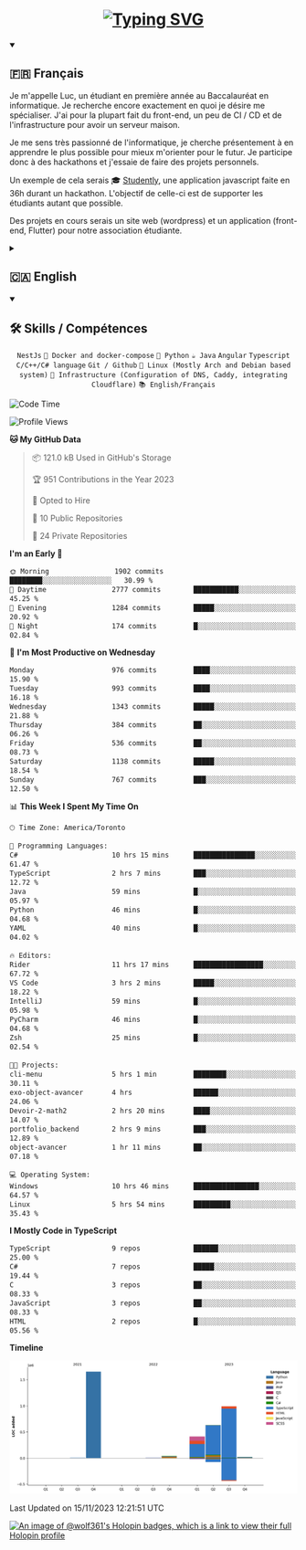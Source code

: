 <h1 align="center">
    <a href="https://git.io/typing-svg">
        <img src="https://readme-typing-svg.demolab.com?font=Fira+Code&pause=1000&center=true&random=false&width=435&lines=Bienvenue;Welcome;Je+suis+un+%C3%A9tudiant+en+informatique;I+am+a+computer+science+student;I+am+an+opensorcerer+%F0%9F%A7%99" alt="Typing SVG" />
    </a>
</h1>


<details open>
    <summary>
        <h2>🇫🇷 Français</h2>
    </summary>

    
Je m'appelle Luc, un étudiant en première année au Baccalauréat en informatique. Je recherche encore exactement en quoi je désire me spécialiser. J'ai pour la plupart fait du front-end, un peu de CI / CD et de l'infrastructure pour avoir un serveur maison.

Je me sens très passionné de l'informatique, je cherche présentement à en apprendre le plus possible pour mieux m'orienter pour le futur. Je participe donc à des hackathons et j'essaie de faire des projets personnels.

Un exemple de cela serais 🎓 [Studently](https://github.com/wolf-361/Studently-CodeJam12), une application javascript faite en 36h durant un hackathon. L'objectif de celle-ci est de supporter les étudiants autant que possible.

Des projets en cours serais un site web (wordpress) et un application (front-end, Flutter) pour notre association étudiante.

</details>

<details>
    <summary>
        <h2>🇨🇦 English</h2>
    </summary>

I'm Luc a first year computer student who is still looking for the exact branch I prefer. I have mostly done front-end, a tiny bit of CI / CD and some infrastructure (self-hosting a server).

I am very passionnate about IT and I am still trying to discover everything I can. I am doing as much hackathons and personnal projects I can fit into my school schedule.

An exemple of that would be 🎓 [Studently](https://github.com/wolf-361/Studently-CodeJam12), a javascript app made in 36h during a hackathon focused on students support.

I am presently working on a website (Wordpress) and an app for my student association. I'm in charge of the front-end for the app (Flutter).
</details>

<details open>
    <summary>
        <h2>🛠️ Skills / Compétences</h2>
    </summary>
    <p align="center">
        <code>NestJs</code>
        <code>🐋 Docker and docker-compose</code>
        <code>🐍 Python</code>
        <code>☕ Java</code>
        <code>Angular</code>
        <code>Typescript</code>
        <code>C/C++/C# language</code>
        <code>Git / Github</code>
        <code>🐧 Linux (Mostly Arch and Debian based system)</code>
        <code>📜 Infrastructure (Configuration of DNS, Caddy, integrating Cloudflare)</code>
        <code>📚 English/Français</code>
    </p>
</details>

<!--START_SECTION:waka-->
![Code Time](http://img.shields.io/badge/Code%20Time-463%20hrs%2038%20mins-blue)

![Profile Views](http://img.shields.io/badge/Profile%20Views-0-blue)

**🐱 My GitHub Data** 

> 📦 121.0 kB Used in GitHub's Storage 
 > 
> 🏆 951 Contributions in the Year 2023
 > 
> 💼 Opted to Hire
 > 
> 📜 10 Public Repositories 
 > 
> 🔑 24 Private Repositories 
 > 
**I'm an Early 🐤** 

```text
🌞 Morning                1902 commits        ████████░░░░░░░░░░░░░░░░░   30.99 % 
🌆 Daytime                2777 commits        ███████████░░░░░░░░░░░░░░   45.25 % 
🌃 Evening                1284 commits        █████░░░░░░░░░░░░░░░░░░░░   20.92 % 
🌙 Night                  174 commits         █░░░░░░░░░░░░░░░░░░░░░░░░   02.84 % 
```
📅 **I'm Most Productive on Wednesday** 

```text
Monday                   976 commits         ████░░░░░░░░░░░░░░░░░░░░░   15.90 % 
Tuesday                  993 commits         ████░░░░░░░░░░░░░░░░░░░░░   16.18 % 
Wednesday                1343 commits        █████░░░░░░░░░░░░░░░░░░░░   21.88 % 
Thursday                 384 commits         ██░░░░░░░░░░░░░░░░░░░░░░░   06.26 % 
Friday                   536 commits         ██░░░░░░░░░░░░░░░░░░░░░░░   08.73 % 
Saturday                 1138 commits        █████░░░░░░░░░░░░░░░░░░░░   18.54 % 
Sunday                   767 commits         ███░░░░░░░░░░░░░░░░░░░░░░   12.50 % 
```


📊 **This Week I Spent My Time On** 

```text
🕑︎ Time Zone: America/Toronto

💬 Programming Languages: 
C#                       10 hrs 15 mins      ███████████████░░░░░░░░░░   61.47 % 
TypeScript               2 hrs 7 mins        ███░░░░░░░░░░░░░░░░░░░░░░   12.72 % 
Java                     59 mins             █░░░░░░░░░░░░░░░░░░░░░░░░   05.97 % 
Python                   46 mins             █░░░░░░░░░░░░░░░░░░░░░░░░   04.68 % 
YAML                     40 mins             █░░░░░░░░░░░░░░░░░░░░░░░░   04.02 % 

🔥 Editors: 
Rider                    11 hrs 17 mins      █████████████████░░░░░░░░   67.72 % 
VS Code                  3 hrs 2 mins        █████░░░░░░░░░░░░░░░░░░░░   18.22 % 
IntelliJ                 59 mins             █░░░░░░░░░░░░░░░░░░░░░░░░   05.98 % 
PyCharm                  46 mins             █░░░░░░░░░░░░░░░░░░░░░░░░   04.68 % 
Zsh                      25 mins             █░░░░░░░░░░░░░░░░░░░░░░░░   02.54 % 

🐱‍💻 Projects: 
cli-menu                 5 hrs 1 min         ████████░░░░░░░░░░░░░░░░░   30.11 % 
exo-object-avancer       4 hrs               ██████░░░░░░░░░░░░░░░░░░░   24.06 % 
Devoir-2-math2           2 hrs 20 mins       ████░░░░░░░░░░░░░░░░░░░░░   14.07 % 
portfolio_backend        2 hrs 9 mins        ███░░░░░░░░░░░░░░░░░░░░░░   12.89 % 
object-avancer           1 hr 11 mins        ██░░░░░░░░░░░░░░░░░░░░░░░   07.18 % 

💻 Operating System: 
Windows                  10 hrs 46 mins      ████████████████░░░░░░░░░   64.57 % 
Linux                    5 hrs 54 mins       █████████░░░░░░░░░░░░░░░░   35.43 % 
```

**I Mostly Code in TypeScript** 

```text
TypeScript               9 repos             ██████░░░░░░░░░░░░░░░░░░░   25.00 % 
C#                       7 repos             █████░░░░░░░░░░░░░░░░░░░░   19.44 % 
C                        3 repos             ██░░░░░░░░░░░░░░░░░░░░░░░   08.33 % 
JavaScript               3 repos             ██░░░░░░░░░░░░░░░░░░░░░░░   08.33 % 
HTML                     2 repos             █░░░░░░░░░░░░░░░░░░░░░░░░   05.56 % 
```



**Timeline**

![Lines of Code chart](https://raw.githubusercontent.com/wolf-361/wolf-361/main/assets/bar_graph.png)


 Last Updated on 15/11/2023 12:21:51 UTC
<!--END_SECTION:waka-->


[![An image of @wolf361's Holopin badges, which is a link to view their full Holopin profile](https://holopin.me/wolf361)](https://holopin.io/@wolf361)


